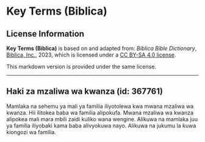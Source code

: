 # Key Terms (Biblica)

## License Information

**Key Terms (Biblica)** is based on and adapted from: _Biblica Bible Dictionary_, [Biblica, Inc.](https://www.biblica.com/), 2023, which is licensed under a [CC BY-SA 4.0 license](https://creativecommons.org/licenses/by-sa/4.0/legalcode.en).

This markdown version is provided under the same license.



--------------------------------

## Haki za mzaliwa wa kwanza (id: 367761)

Mamlaka na sehemu ya mali ya familia iliyotolewa kwa mwana mzaliwa wa kwanza. Hii ilitokea baba wa familia alipokufa. Mwana mzaliwa wa kwanza alipokea mali mara mbili zaidi kuliko wana wengine. Alikuwa na mamlaka juu ya familia iliyobaki kama baba alivyokuwa nayo. Alikuwa na jukumu la kuwa kiongozi wa familia.



